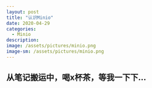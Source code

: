 ```yaml
---
layout: post
title: "认识Minio"
date: 2020-04-29
categories:
  - Minio
description:
image: /assets/pictures/minio.png
image-sm: /assets/pictures/minio.png
---
```


## 从笔记搬运中，喝x杯茶，等我一下下...
